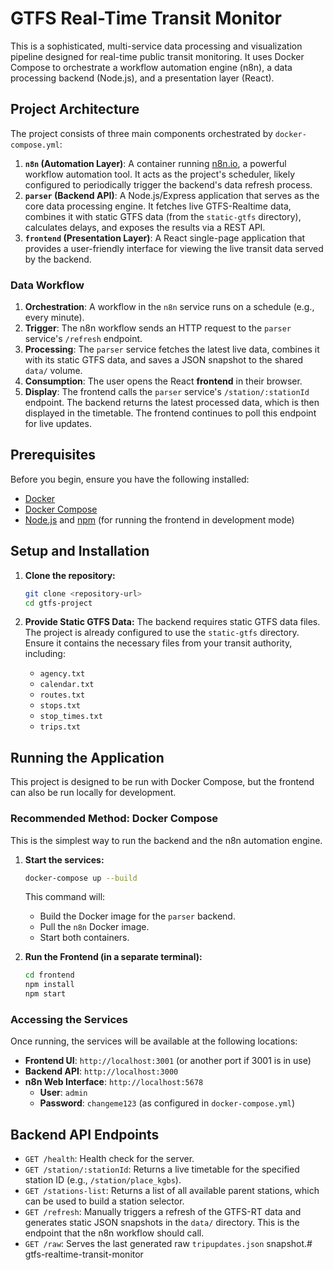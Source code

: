 # GTFS Real-Time Transit Monitor

This is a sophisticated, multi-service data processing and visualization pipeline designed for real-time public transit monitoring. It uses Docker Compose to orchestrate a workflow automation engine (n8n), a data processing backend (Node.js), and a presentation layer (React).

## Project Architecture

The project consists of three main components orchestrated by `docker-compose.yml`:

1.  **`n8n` (Automation Layer)**: A container running [n8n.io](http://n8n.io/), a powerful workflow automation tool. It acts as the project's scheduler, likely configured to periodically trigger the backend's data refresh process.
2.  **`parser` (Backend API)**: A Node.js/Express application that serves as the core data processing engine. It fetches live GTFS-Realtime data, combines it with static GTFS data (from the `static-gtfs` directory), calculates delays, and exposes the results via a REST API.
3.  **`frontend` (Presentation Layer)**: A React single-page application that provides a user-friendly interface for viewing the live transit data served by the backend.

### Data Workflow

1.  **Orchestration**: A workflow in the `n8n` service runs on a schedule (e.g., every minute).
2.  **Trigger**: The n8n workflow sends an HTTP request to the `parser` service's `/refresh` endpoint.
3.  **Processing**: The `parser` service fetches the latest live data, combines it with its static GTFS data, and saves a JSON snapshot to the shared `data/` volume.
4.  **Consumption**: The user opens the React **frontend** in their browser.
5.  **Display**: The frontend calls the `parser` service's `/station/:stationId` endpoint. The backend returns the latest processed data, which is then displayed in the timetable. The frontend continues to poll this endpoint for live updates.

## Prerequisites

Before you begin, ensure you have the following installed:
- [Docker](https://www.docker.com/)
- [Docker Compose](https://docs.docker.com/compose/install/)
- [Node.js](https://nodejs.org/) and [npm](https://www.npmjs.com/) (for running the frontend in development mode)

## Setup and Installation

1.  **Clone the repository:**
    ```bash
    git clone <repository-url>
    cd gtfs-project
    ```

2.  **Provide Static GTFS Data:**
    The backend requires static GTFS data files. The project is already configured to use the `static-gtfs` directory. Ensure it contains the necessary files from your transit authority, including:
    - `agency.txt`
    - `calendar.txt`
    - `routes.txt`
    - `stops.txt`
    - `stop_times.txt`
    - `trips.txt`

## Running the Application

This project is designed to be run with Docker Compose, but the frontend can also be run locally for development.

### Recommended Method: Docker Compose

This is the simplest way to run the backend and the n8n automation engine.

1.  **Start the services:**
    ```bash
    docker-compose up --build
    ```
    This command will:
    - Build the Docker image for the `parser` backend.
    - Pull the `n8n` Docker image.
    - Start both containers.

2.  **Run the Frontend (in a separate terminal):**
    ```bash
    cd frontend
    npm install
    npm start
    ```

### Accessing the Services

Once running, the services will be available at the following locations:

-   **Frontend UI**: `http://localhost:3001` (or another port if 3001 is in use)
-   **Backend API**: `http://localhost:3000`
-   **n8n Web Interface**: `http://localhost:5678`
    -   **User**: `admin`
    -   **Password**: `changeme123` (as configured in `docker-compose.yml`)

## Backend API Endpoints

-   `GET /health`: Health check for the server.
-   `GET /station/:stationId`: Returns a live timetable for the specified station ID (e.g., `/station/place_kgbs`).
-   `GET /stations-list`: Returns a list of all available parent stations, which can be used to build a station selector.
-   `GET /refresh`: Manually triggers a refresh of the GTFS-RT data and generates static JSON snapshots in the `data/` directory. This is the endpoint that the n8n workflow should call.
-   `GET /raw`: Serves the last generated raw `tripupdates.json` snapshot.# gtfs-realtime-transit-monitor
